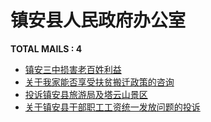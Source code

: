 # 镇安县人民政府办公室

__TOTAL MAILS : 4__
- [镇安三中损害老百姓利益](../../category/letters/3666.md)
- [关于我家能否享受扶贫搬迁政策的咨询](../../category/letters/3602.md)
- [投诉镇安县旅游局及塔云山景区](../../category/letters/3236.md)
- [关于镇安县干部职工工资统一发放问题的投诉](../../category/letters/2668.md)